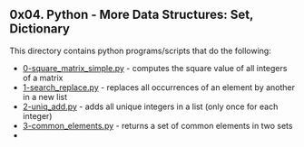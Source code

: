 ## 0x04. Python - More Data Structures: Set, Dictionary
This directory contains python programs/scripts that do the following:
- [0-square_matrix_simple.py](0-square_matrix_simple.py) - computes the square value of all integers of a matrix
- [1-search_replace.py](1-search_replace.py) - replaces all occurrences of an element by another in a new list
- [2-uniq_add.py](2-uniq_add.py) - adds all unique integers in a list (only once for each integer)
- [3-common_elements.py](3-common_elements.py) - returns a set of common elements in two sets
- 